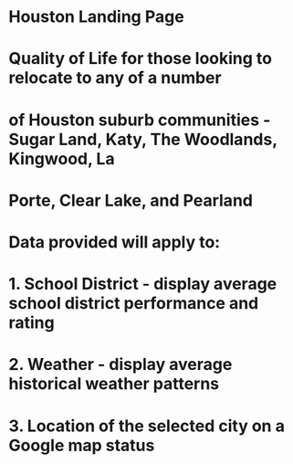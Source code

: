 # Houston Landing Page
#
# Quality of Life for those looking to relocate to any of a number
# of Houston suburb communities - Sugar Land, Katy, The Woodlands, Kingwood, La
# Porte, Clear Lake, and Pearland
# Data provided will apply to:
# 1. School District - display average school district performance and rating
# 2. Weather - display average historical weather patterns
# 3. Location of the selected city on a Google map status